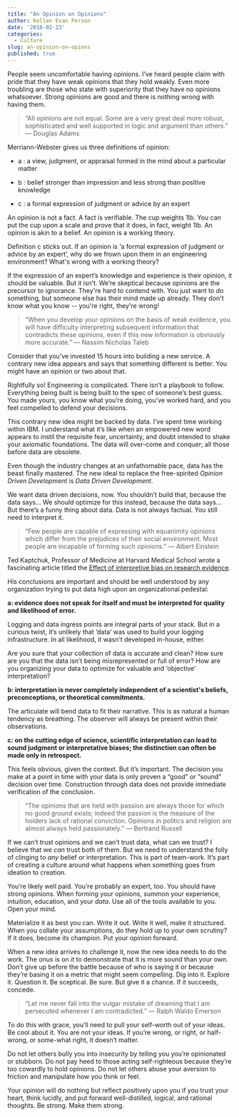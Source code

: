 ```yaml
---
title: "An Opinion on Opinions"
author: Kellen Evan Person
date: '2018-02-23'
categories:
  - Culture
slug: an-opinion-on-opions
published: true
---
```


People seem uncomfortable having opinions. I’ve heard people claim with pride that they have weak opinions that they hold weakly. Even more troubling are those who state with superiority that they have no opinions whatsoever. Strong opinions are good and there is nothing wrong with having them.

> “All opinions are not equal. Some are a very great deal more robust, sophisticated and well supported in logic and argument than others.” ― Douglas Adams

Merriann-Webster gives us three definitions of opinion:

* a : a view, judgment, or appraisal formed in the mind about a particular matter

* b : belief stronger than impression and less strong than positive knowledge

* c : a formal expression of judgment or advice by an expert

An opinion is not a fact. A fact is verifiable. The cup weights 1lb. You can put the cup upon a scale and prove that it does, in fact, weight 1lb. An opinion is akin to a belief. An opinion is a working theory. 

Definition c sticks out. If an opinion is ‘a formal expression of judgment or advice by an expert’, why do we frown upon them in an engineering environment? What's wrong with a working theory?

If the expression of an expert’s knowledge and experience is their opinion, it should be valuable. But it isn’t. We’re skeptical because opinions are the precursor to ignorance. They're hard to contend with. You just want to _do_ something, but someone else has their mind made up already. They don't know what you know -- you're right, they're wrong! 

> “When you develop your opinions on the basis of weak evidence, you will have difficulty interpreting subsequent information that contradicts these opinions, even if this new information is obviously more accurate.” ― Nassim Nicholas Taleb

Consider that you’ve invested 15 hours into building a new service. A contrary new idea appears and says that something different is better. You might have an opinion or two about that.

Rightfully so! Engineering is complicated. There isn’t a playbook to follow. Everything being built is being built to the spec of someone’s best guess. You made yours, you know what you’re doing, you’ve worked hard, and you feel compelled to defend your decisions.

This contrary new idea might be backed by data. I’ve spent time working within IBM. I understand what it’s like when an empowered new word appears to instil the requisite fear, uncertainty, and doubt intended to shake your axiomatic foundations. The data will over-come and conquer; all those before data are obsolete.  

Even though the industry changes at an unfathomable pace, data has the beast finally mastered. The new ideal to replace the free-spirited _Opinion Driven Development_ is _Data Driven Development_. 

We want data driven decisions, now. You shouldn’t build that, because the data says… We should optimize for this instead, because the data says… But there’s a funny thing about data. Data is not always factual. You still need to interpret it.

> “Few people are capable of expressing with equanimity opinions which differ from the prejudices of their social environment. Most people are incapable of forming such opinions." ― Albert Einstein

Ted Kaptchuk, Professor of Medicine at Harvard Medical School wrote a fascinating article titled the [Effect of interpretive bias on research evidence](https://www.ncbi.nlm.nih.gov/pmc/articles/PMC1126323/#ref16). 

His conclusions are important and should be well understood by any organization trying to put data high upon an organizational pedestal:

**a: evidence does not speak for itself and must be interpreted for quality and likelihood of error.**

Logging and data ingress points are integral parts of your stack. But in a curious twist, it’s unlikely that ‘data’ was used to build your logging infrastructure.  In all likelihood, it wasn’t developed in-house, either. 

Are you sure that your collection of data is accurate and clean? How sure are you that the data isn’t being misrepresented or full of error? How are you organizing your data to optimize for valuable and ‘objective’ interpretation? 

**b: interpretation is never completely independent of a scientist's beliefs, preconceptions, or theoretical commitments.**

The articulate will bend data to fit their narrative. This is as natural a human tendency as breathing. The observer will always be present within their observations.

**c: on the cutting edge of science, scientific interpretation can lead to sound judgment or interpretative biases; the distinction can often be made only in retrospect.**

This feels obvious, given the context. But it’s important. The decision you make at a point in time with your data is only proven a “good” or “sound” decision over time. Construction through data does not provide immediate verification of the conclusion.

> “The opinions that are held with passion are always those for which no good ground exists; indeed the passion is the measure of the holders lack of rational conviction. Opinions in politics and religion are almost always held passionately.” ― Bertrand Russell

If we can’t trust opinions and we can’t trust data, what can we trust? I believe that we _can_ trust both of them. But we need to understand the folly of clinging to _any_ belief or interpretation. This is part of team-work. It’s part of creating a culture around what happens when something goes from ideation to creation.  

You’re likely well paid. You’re probably an expert, too. You should have strong opinions. When forming your opinions, summon your experience, intuition, education, and your _data_. Use all of the tools available to you. Open your mind. 

Materialize it as best you can. Write it out. Write it well, make it structured.  When you collate your assumptions, do they hold up to your own scrutiny? If it does, become its champion. Put your opinion forward.

When a new idea arrives to challenge it, now the new idea needs to do the work. The onus is on _it_ to demonstrate that it is more sound than your own. Don’t give up before the battle because of who is saying it or because they’re basing it on a metric that might seem compelling. Dig into it. Explore it. Question it. Be sceptical. Be sure. But give it a chance. If it succeeds, concede. 

> “Let me never fall into the vulgar mistake of dreaming that I am persecuted whenever I am contradicted.” ― Ralph Waldo Emerson

To do this with grace, you’ll need to pull your self-worth out of your ideas. Be cool about it. You are not your ideas. If you’re wrong, or right, or half-wrong, or some-what right, it doesn’t matter.

Do not let others bully you into insecurity by telling you you’re opinionated or stubborn. Do not pay heed to those acting self-righteous because they’re too cowardly to hold opinions. Do not let others abuse your aversion to friction and manipulate how you think or feel.

Your opinion will do nothing but reflect positively upon you if you trust your heart, think lucidly, and put forward well-distilled, logical, and rational thoughts. Be strong. Make them strong.
